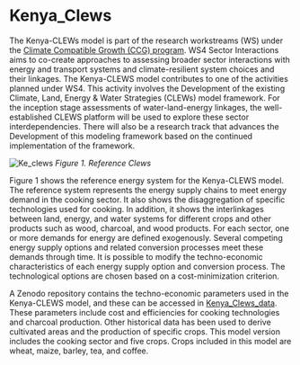 # Kenya_Clews

The Kenya-CLEWs model is part of the research workstreams (WS) under the [Climate Compatible Growth (CCG) program](https://climatecompatiblegrowth.com). WS4 Sector Interactions aims to co-create approaches to assessing broader sector interactions with energy and transport systems and climate-resilient system choices and their linkages.
The Kenya-CLEWS model contributes to one of the activities planned under WS4. This activity involves the Development of the existing Climate,  Land,  Energy  &  Water  Strategies  (CLEWs)  model framework. For the inception stage assessments of water-land-energy linkages,  the well-established CLEWS platform will be used to explore these sector interdependencies. There will also be a research track that advances the Development of this modeling framework based on the continued implementation of the framework.

![Ke_clews](https://user-images.githubusercontent.com/55062734/200544116-b370b975-7c17-4c0e-8be1-c5174a9411d7.png)
*Figure 1. Reference Clews*

Figure 1 shows the reference energy system for the Kenya-CLEWS model. The reference system represents the energy supply chains to meet energy demand in the cooking sector. It also shows the disaggregation of specific technologies used for cooking. In addition, it shows the interlinkages between land, energy, and water systems for different crops and other products such as wood, charcoal, and wood products.
For each sector,  one or more demands for energy are defined exogenously. Several competing energy supply options and related conversion processes meet these demands through time. It is possible to modify the techno-economic characteristics of each energy supply option and conversion process. The technological options are chosen based on a cost-minimization criterion.  

A Zenodo repository contains the techno-economic parameters used in the Kenya-CLEWS model, and these can be accessed in [Kenya_Clews_data](https://zenodo.org/record/7303625#.Y2oqkHbMKHs). These parameters include cost and efficiencies for cooking technologies and charcoal production. Other historical data has been used to derive cultivated areas and the production of specific crops. This model version includes the cooking sector and five crops. Crops included in this model are wheat, maize, barley, tea, and coffee. 
